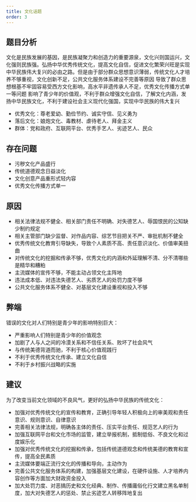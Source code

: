 ```yaml
---
title: 文化话题
order: 3
---
```


## 题目分析
文化是民族发展的基因，是民族凝聚力和创造力的重要源泉，文化兴则国运兴，文化强则民族强。弘扬中华优秀传统文化，提高文化自信，促进文化繁荣兴旺是实现中华民族伟大复兴的必由之路。但是由于部分群众思想意识薄弱，传统文化人才培养不够重视，文化创新不足，公共文化服务体系建设不完善等原因
导致了群众思想根基不牢固容易受西方文化影响，高水平非遗传承人不足，优秀文化传播方式单一等问题
影响了青少年的价值观，不利于群众增强文化自信，了解文化内涵，发扬中华民族文化，不利于建设社会主义现代化强国，实现中华民族的伟大复兴
  - 优秀文化：尊老爱幼、勤俭节约、诚实守信、见义勇为
  - 落后文化：娘炮文化、毒教材、虐待老人、拜金主义
  - 群体：党和政府、互联网平台、优秀手艺人、劣迹艺人、民众

## 存在问题

  - 污秽文化产品盛行
  - 传统道德观念日益淡化
  - 文化创意产品重形式轻内容
  - 优秀文化传播方式单一

## 原因

  - 相关法律法规不健全、相关部门责任不明确、对失德艺人、辱国恨民的公知缺少制约规定
  - 相关主管部门缺少监督、对作品内容、综艺节目把关不严、审批机制不健全
  - 优秀传统文化教育引导缺失，导致个人素质不高、责任意识淡化、价值审美扭曲
  - 对传统文化的挖掘和传承不够，优秀文化的内涵和外延理解不清、分不清哪些是精华和糟粕
  - 主流媒体的宣传不够，不能主动占领文化主阵地
  - 违法成本低、对违法失德艺人、劣质艺人的处罚力度不够
  - 公共文化服务体系不健全、对基层文化建设重视和投入不够

## 弊端

错误的文化对人们特别是青少年的影响特别巨大：
  - 严重影响人们特别是青少年的价值观念
  - 加剧了人与人之间的冷漠关系和不信任关系、败坏了社会风气
  - 与传统美德背道而驰，不利于核心价值观践行
  - 不利于优秀传统文化传承、建立文化自信
  - 不利于乡村振兴战略的实施

## 建议
为了改变当前文化领域的不良风气，更好的弘扬中华民族的传统文化：
  - 加强对优秀传统文化的宣传和教育，正确引导年轻人积极向上的审美观和责任意识、规则意识、自律意识
  - 完善相关法律法规，明确各主体的责任、压实平台责任、规范艺人的行为
  - 加强互联网平台和文化市场的监管，建立举报机制，抵制低俗、不良文化和过度娱乐化
  - 加强对优秀传统文化的挖掘和传承，包括传统道德观念和传统美德的教育和宣传，提高全民素质
  - 主流媒体要端正流行文化的传播和导向，主动作为
  - 完善公共文化服务体系的构建，加强基层文化建设，在硬件设施、人才培养内容创作等方面加大财政资金投入
  - 加大处罚力度、对恶搞历史和文化经典、制作、传播庸俗化行文建立黑名单制度，加大对失德艺人的惩处、禁止劣迹艺人转移阵地复出
